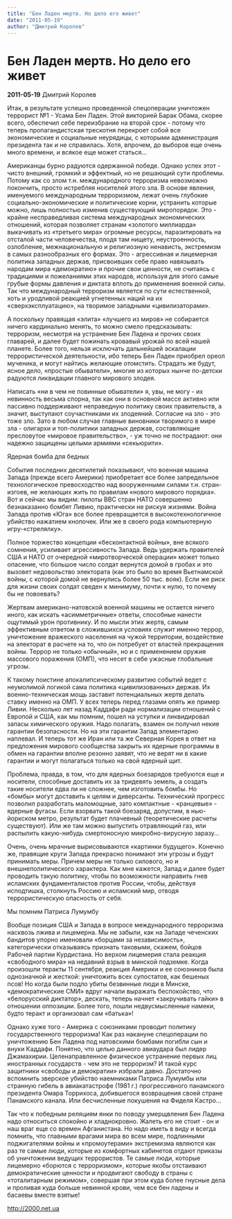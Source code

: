 ```yaml
---
title: "Бен Ладен мертв. Но дело его живет"
date: "2011-05-19"
author: "Дмитрий Королев"
---
```


# Бен Ладен мертв. Но дело его живет

**2011-05-19** Дмитрий Королев

Итак, в результате успешно проведенной спецоперации уничтожен террорист №1 - Усама Бен Ладен. Этой викторией Барак Обама, скорее всего, обеспечил себе переизбрание на второй срок - потому что теперь пропагандистская трескотня перекроет собой все экономические и социальные неурядицы, с которыми администрация президента так и не справилась. Хотя, впрочем, до выборов еще очень много времени, и всякое еще может статься...



Американцы бурно радуются одержанной победе. Однако успех этот - чисто внешний, громкий и эффектный, но не решающий сути проблемы. Потому как со злом т.н. международного терроризма невозможно покончить, просто истребляя носителей этого зла. В основе явления, именуемого международным терроризмом, лежат очень глубокие социально-экономические и политические корни, устранить которые можно, лишь полностью изменив существующий миропорядок. Это - крайне несправедливая система международных экономических отношений, которая позволяет странам «золотого миллиарда» выкачивать из «третьего мира» огромные ресурсы, паразитировать на отсталой части человечества, плодя там нищету, неустроенность, озлобление, межнациональную и религиозную ненависть, экстремизм в самых разнообразных его формах. Это - агрессивная и лицемерная политика западных держав, присвоивших себе право навязывать народам мира «демократию» и прочие свои ценности, не считаясь с традициями и пожеланиями этих народов, используя для этого самые грубые формы давления и диктата вплоть до применения военной силы. Так что международный терроризм является по сути естественной, хоть и уродливой реакцией угнетенных наций на их «сверхэксплуатацию», на творимое западными «цивилизаторами».

А поскольку правящая «элита» «лучшего из миров» не собирается ничего кардинально менять, то можно смело предсказывать: терроризм, несмотря на устранение Бен Ладена и прочих своих главарей, и далее будет пожинать кровавый урожай по всей нашей планете. Более того, нельзя исключать дальнейшей эскалации террористической деятельности, ибо теперь Бен Ладен приобрел ореол мученика, и могут найтись желающие отомстить. Страдать же будут, ясное дело, «простые обыватели», многие из которых нынче по-детски радуются ликвидации главного мирового злодея.



Написать «ни в чем не повинные обыватели» я, увы, не могу - их невинность весьма спорна, так как они в основной массе активно или пассивно поддерживают неправедную политику своих правительств, а значит, выступают соучастниками их злодеяний. Согласие на зло - это тоже зло. Зато в любом случае главные виновники творимого в мире зла - олигархи и топ-политики западных держав, составляющие пресловутое «мировое правительство», - уж точно не пострадают: они надежно защищены целыми армиями «секьюрити».



Ядерная бомба для бедных



События последних десятилетий показывают, что военная машина Запада (прежде всего Америки) приобретает все более запредельное технологическое превосходство над вооруженными силами т.н. стран-изгоев, не желающих жить по правилам «нового мирового порядка». Вот и сейчас мы видим: пилоты ВВС стран НАТО совершенно безнаказанно бомбят Ливию, практически не рискуя жизнями. Война Запада против «Юга» все более превращается в высокотехнологичное убийство нажатием кнопочек. Или же в своего рода компьютерную игру-«стрелялку».



Полное торжество концепции «бесконтактной войны», вне всякого сомнения, усиливает агрессивность Запада. Ведь удержать правителей США и НАТО от очередной «миротворческой операции» может только опасение, что большое число солдат вернутся домой в гробах и это вызовет недовольство электората (как это было во время Вьетнамской войны, с которой домой не вернулись более 50 тыс. вояк). Если же риск для жизни своих солдат сведен к минимуму, почти к нулю, то почему бы не повоевать?



Жертвам американо-натовской военной машины не остается ничего иного, как искать «асимметричные» ответы, способные нанести ощутимый урон противнику. И по мысли этих жертв, самым эффективным ответом в сложившихся условиях служит именно террор, уничтожение вражеского населения на чужой территории, воздействие на электорат в расчете на то, что он потребует от властей прекращения войны. Террор не только «обычный», но и с применением оружия массового поражения (ОМП), что несет в себе ужасные глобальные угрозы.



К такому поистине апокалипсическому развитию событий ведет с неумолимой логикой сама политика «цивилизованных» держав. Их военно-техническая мощь заставит потенциальных жертв делать ставку именно на ОМП. У всех теперь перед глазами опять же пример Ливии. Несколько лет назад Каддафи ради нормализации отношений с Европой и США, как мы помним, пошел на уступки и ликвидировал запасы химического оружия. Надо полагать, взамен он получил некие гарантии безопасности. Но на эти гарантии Запад элементарно наплевал. И теперь тот же Иран или та же Северная Корея в ответ на предложения мирового сообщества закрыть их ядерные программы в обмен на гарантии вполне резонно заявят, что не верят ни в какие гарантии и могут полагаться только на свой ядерный щит.



Проблема, правда, в том, что для ядерных боезарядов требуются еще и носители, способные доставить их за тридевять земель, а создать такие носители едва ли не сложнее, чем изготовить бомбы. Но «бомбы» могут доставить к целям и диверсанты. Технический прогресс позволил разработать маломощные, зато компактные - «ранцевые» - ядерные фугасы. Если взорвать такой боезаряд, допустим, в нью-йоркском метро, результат будет плачевный (теоретические расчеты существуют). Или же там можно выпустить отравляющий газ, или распылить какую-нибудь смертоносную микробно-вирусную заразу...



Очень, очень мрачные вырисовываются «картинки будущего». Конечно же, правящие круги Запада прекрасно понимают эти угрозы и будут принимать меры. Причем меры не только силового, но и внешнеполитического характера. Как мне кажется, Запад и далее будет проводить такую политику, чтобы по возможности направить гнев исламских фундаменталистов против России, чтобы, действуя исподтишка, столкнуть Россию и исламский мир, отводя террористическую опасность от себя.



Мы помним Патриса Лумумбу



Вообще позиция США и Запада в вопросе международного терроризма насквозь лжива и лицемерна. Мы не забыли, как на Западе чеченских бандитов упорно именовали «борцами за независимость», категорически отказываясь признать таковыми, скажем, бойцов Рабочей партии Курдистана. Но верхом лицемерия стала реакция «свободного мира» на недавний взрыв в минской подземке. Когда произошли теракты 11 сентября, реакция Америки и ее союзников была однозначной и жесткой: уничтожить всех супостатов, как бешеных псов! Но когда были подло убиты безвинные люди в Минске, «демократические СМИ» вдруг начали выражать беспокойство, что «белорусский диктатор», дескать, теперь начнет «закручивать гайки» в отношении оппозиции. Более того, пошли недвусмысленные намеки, будто теракт и организовал сам «батька»!



Однако хуже того - Америка с союзниками проводит политику государственного терроризма! Как раз накануне спецоперации по уничтожению Бен Ладена под натовскими бомбами погибли сын и внуки Каддафи. Понятно, что целью данного авиаудара был лидер Джамахирии. Целенаправленное физическое устранение первых лиц иностранных государств - чем это не терроризм? И такой курс защитники «свободы и демократии» избрали давно. Достаточно вспомнить зверское убийство наемниками Патриса Лумумбы или странную гибель в авиакатастрофе (1981 г.) прогрессивного панамского президента Омара Торрихоса, добившегося возвращения своей стране Панамского канала. Или бесчисленные покушения на Фиделя Кастро...



Так что к победным реляциям янки по поводу умерщвления Бен Ладена надо относиться спокойно и хладнокровно. Жалеть его не стоит - он и наш враг еще со времен Афганистана. Но надо иметь в виду и всегда помнить, что главными врагами мира во всем мире, подлинными поджигателями войны и «промоутерами» экстремизма являются как раз те самые люди, которые из комфортных кабинетов отдают приказы об уничтожении ведущих террористов. Те самые люди, которые лицемерно «борются с терроризмом», которые якобы отстаивают демократические ценности и продвигают свободу в страны с «тоталитарным режимом», совершая при этом куда более гнусные дела и проливая куда больше невинной крови, чем все бен ладены и басаевы вместе взятые!

http://2000.net.ua